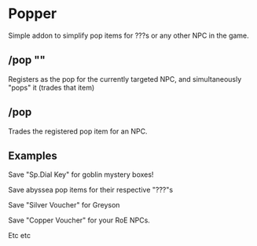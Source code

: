 # Popper

Simple addon to simplify pop items for ???s or any other NPC in the game.

## /pop "<Item-Name>"

Registers <Item-Name> as the pop for the currently targeted NPC, and simultaneously "pops" it (trades that item)

## /pop

Trades the registered pop item for an NPC.


## Examples

Save "Sp.Dial Key" for goblin mystery boxes!

Save abyssea pop items for their respective "???"s

Save "Silver Voucher" for Greyson

Save "Copper Voucher" for your RoE NPCs.

Etc etc